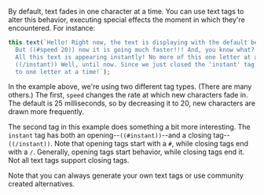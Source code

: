 By default, text fades in one character at a time. You can use text tags to alter this behavior, executing special effects the moment in which they're encountered. For instance:

```js
this.text(`Hello! Right now, the text is displaying with the default behavior.
  But ((#speed 20)) now it is going much faster!!! And, you know what? ((#instant))
  All this text is appearing instantly! No more of this one letter at a time business!
  ((/instant)) Well, until now. Since we just closed the 'instant' tag, it's back
  to one letter at a time!`);
```

In the example above, we're using two different tag types. (There are many others.) The first, `speed` changes the rate at which new characters fade in. The default is 25 milliseconds, so by decreasing it to 20, new characters are drawn more frequently.

The second tag in this example does something a bit more interesting. The `instant` tag has both an opening--`((#instant))`--and a closing tag--`((/instant))`. Note that opening tags start with a `#`, while closing tags end with a `/`. Generally, opening tags start behavior, while closing tags end it. Not all text tags support closing tags.

Note that you can always generate your own text tags or use community created alternatives.
